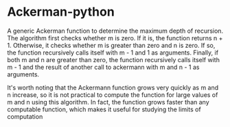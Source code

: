 # Ackerman-python
A generic Ackerman function to determine the maximum depth of recursion.
The algorithm first checks whether m is zero. If it is, the function returns n + 1. Otherwise, it checks whether m is greater than zero and n is zero. If so, the function recursively calls itself with m - 1 and 1 as arguments. Finally, if both m and n are greater than zero, the function recursively calls itself with m - 1 and the result of another call to ackermann with m and n - 1 as arguments.

It's worth noting that the Ackermann function grows very quickly as m and n increase, so it is not practical to compute the function for large values of m and n using this algorithm. In fact, the function grows faster than any computable function, which makes it useful for studying the limits of computation
